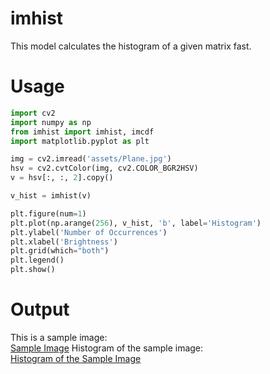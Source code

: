 # imhist  
This model calculates the histogram of a given matrix fast.  

# Usage  
```python
import cv2
import numpy as np
from imhist import imhist, imcdf
import matplotlib.pyplot as plt

img = cv2.imread('assets/Plane.jpg')
hsv = cv2.cvtColor(img, cv2.COLOR_BGR2HSV)
v = hsv[:, :, 2].copy()

v_hist = imhist(v)

plt.figure(num=1)
plt.plot(np.arange(256), v_hist, 'b', label='Histogram')
plt.ylabel('Number of Occurrences')
plt.xlabel('Brightness')
plt.grid(which="both")
plt.legend()
plt.show()
```  
# Output
This is a sample image:  
[Sample Image](https://raw.githubusercontent.com/Mamdasn/imhist/main/assets/Plane.jpg "Sample Image")
Histogram of the sample image:  
[Histogram of the Sample Image](https://raw.githubusercontent.com/Mamdasn/imhist/main/assets/Plane-Histogram.jpg "Histogram of the Sample Image")
